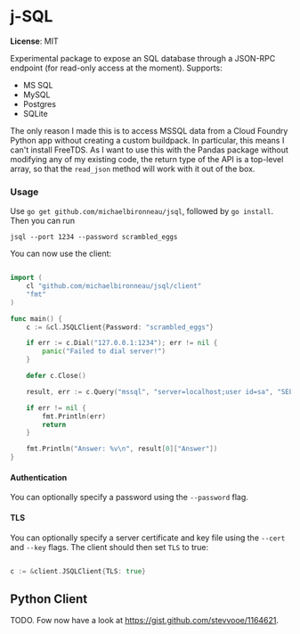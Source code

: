 # j-SQL

**License**: MIT

Experimental package to expose an SQL database through a JSON-RPC endpoint (for read-only access at the moment). Supports:

* MS SQL
* MySQL
* Postgres
* SQLite

The only reason I made this is to access MSSQL data from a Cloud Foundry Python app without creating a custom buildpack. In particular, this means I can't install FreeTDS. As I want to use this with the Pandas package without modifying any of my existing code, the return type of the API is a top-level array, so that the `read_json` method will work with it out of the box. 


### Usage
Use `go get github.com/michaelbironneau/jsql`, followed by `go install`. Then you can run

```
jsql --port 1234 --password scrambled_eggs
```

You can now use the client:

```go

import (
	cl "github.com/michaelbironneau/jsql/client"
	"fmt"
)

func main() {
	c := &cl.JSQLClient{Password: "scrambled_eggs"}

	if err := c.Dial("127.0.0.1:1234"); err != nil {
		panic("Failed to dial server!")
	}

	defer c.Close()

	result, err := c.Query("mssql", "server=localhost;user id=sa", "SELECT 1 AS 'Answer'")

	if err != nil {
		fmt.Println(err)
		return
	}

	fmt.Println("Answer: %v\n", result[0]["Answer"])
}

```

#### Authentication

You can optionally specify a password using the `--password` flag.

#### TLS

You can optionally specify a server certificate and key file using the `--cert` and `--key` flags. The client should then set `TLS` to true:

```go

c := &client.JSQLClient{TLS: true}
```


## Python Client

TODO. Fow now have a look at https://gist.github.com/stevvooe/1164621.